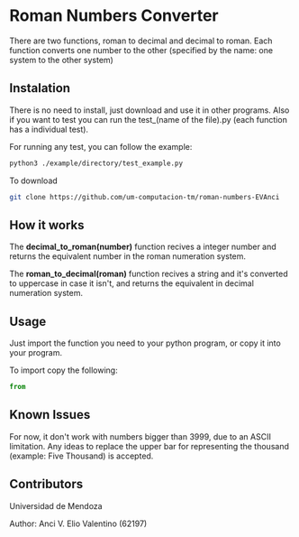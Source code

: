 # Roman Numbers Converter

There are two functions, roman to decimal and decimal to roman. Each function converts one number to the other (specified by the name: one system to the other system)

## Instalation

There is no need to install, just download and use it in other programs. 
Also if you want to test you can run the test_(name of the file).py (each function has a individual test).

For running any test, you can follow the example:

```bash
python3 ./example/directory/test_example.py
```

To download

```bash
git clone https://github.com/um-computacion-tm/roman-numbers-EVAnci
```

## How it works

The **decimal_to_roman(number)** function recives a integer number and returns the equivalent number in the roman numeration system.

The **roman_to_decimal(roman)** function recives a string and it's converted to uppercase in case it isn't, and returns the equivalent in decimal numeration system.

## Usage

Just import the function you need to your python program, or copy it into your program.

To import copy the following:

```python
from 
```

## Known Issues

For now, it don't work with numbers bigger than 3999, due to an ASCII limitation. Any ideas to replace the upper bar for representing the thousand (example: Five Thousand) is accepted.

## Contributors

Universidad de Mendoza

Author: Anci V. Elio Valentino (62197)